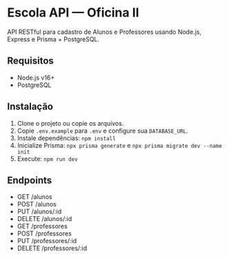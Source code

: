 # Escola API — Oficina II

API RESTful para cadastro de Alunos e Professores usando Node.js, Express e Prisma + PostgreSQL.

## Requisitos
- Node.js v16+
- PostgreSQL

## Instalação
1. Clone o projeto ou copie os arquivos.
2. Copie `.env.example` para `.env` e configure sua `DATABASE_URL`.
3. Instale dependências: `npm install`
4. Inicialize Prisma: `npx prisma generate` e `npx prisma migrate dev --name init`
5. Execute: `npm run dev`

## Endpoints
- GET /alunos
- POST /alunos
- PUT /alunos/:id
- DELETE /alunos/:id
- GET /professores
- POST /professores
- PUT /professores/:id
- DELETE /professores/:id
